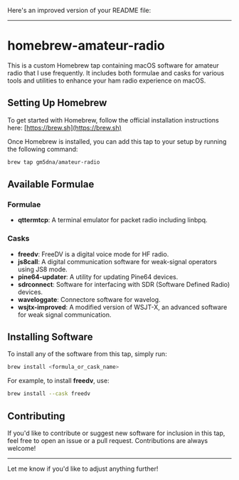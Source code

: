 Here's an improved version of your README file:

---

# homebrew-amateur-radio

This is a custom Homebrew tap containing macOS software for amateur radio that I use frequently. It includes both formulae and casks for various tools and utilities to enhance your ham radio experience on macOS.

## Setting Up Homebrew

To get started with Homebrew, follow the official installation instructions here: [https://brew.sh](https://brew.sh)

Once Homebrew is installed, you can add this tap to your setup by running the following command:

```bash
brew tap gm5dna/amateur-radio
```

## Available Formulae

### Formulae
- **qttermtcp**: A terminal emulator for packet radio including linbpq.

### Casks
- **freedv**: FreeDV is a digital voice mode for HF radio.
- **js8call**: A digital communication software for weak-signal operators using JS8 mode.
- **pine64-updater**: A utility for updating Pine64 devices.
- **sdrconnect**: Software for interfacing with SDR (Software Defined Radio) devices.
- **waveloggate**: Connectore software for wavelog.
- **wsjtx-improved**: A modified version of WSJT-X, an advanced software for weak signal communication.

## Installing Software

To install any of the software from this tap, simply run:

```bash
brew install <formula_or_cask_name>
```

For example, to install **freedv**, use:

```bash
brew install --cask freedv
```

## Contributing

If you'd like to contribute or suggest new software for inclusion in this tap, feel free to open an issue or a pull request. Contributions are always welcome!

---

Let me know if you'd like to adjust anything further!
